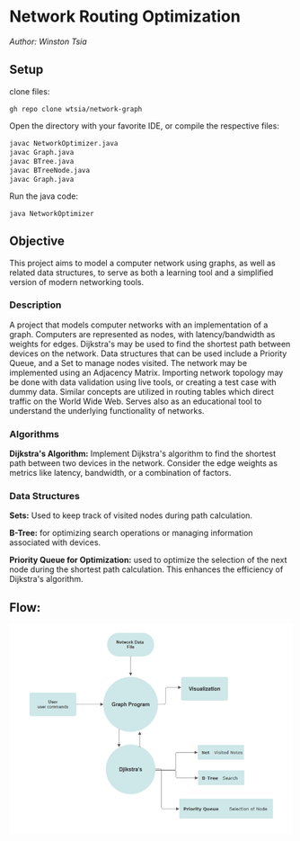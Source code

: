 # Network Routing Optimization
*Author: Winston Tsia*

## Setup
clone files:
```
gh repo clone wtsia/network-graph
```
Open the directory with your favorite IDE, or compile the respective files:
```
javac NetworkOptimizer.java
javac Graph.java
javac BTree.java
javac BTreeNode.java
javac Graph.java
```
Run the java code:
```
java NetworkOptimizer
```

## Objective
This project aims to model a computer network using graphs, as well as related data structures, to serve as both a learning tool and a simplified version of modern networking tools.

### Description
A project that models computer networks with an implementation of a graph. Computers are represented as nodes, with latency/bandwidth as weights for edges. Dijkstra's may be used to find the shortest path between devices on the network. Data structures that can be used include a Priority Queue, and a Set to manage nodes visited. The network may be implemented using an Adjacency Matrix. Importing network topology may be done with data validation using live tools, or creating a test case with dummy data. Similar concepts are utilized in routing tables which direct traffic on the World Wide Web. Serves also as an educational tool to understand the underlying functionality of networks.

### Algorithms

**Dijkstra's Algorithm:** Implement Dijkstra's algorithm to find the shortest path between two devices in the network. Consider the edge weights as metrics like latency, bandwidth, or a combination of factors.

### Data Structures
**Sets:** Used to keep track of visited nodes during path calculation.

**B-Tree:** for optimizing search operations or managing information associated with devices.

**Priority Queue for Optimization:** used to optimize the selection of the next node during the shortest path calculation. This enhances the efficiency of Dijkstra's algorithm.

## **Flow:**
![Flow Chart of Program](FinalDiagram.png)
